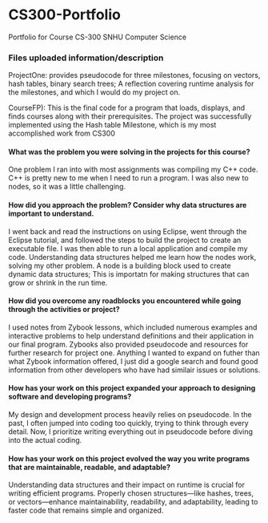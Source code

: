 # CS300-Portfolio
Portfolio for Course CS-300 SNHU Computer Science

### Files uploaded information/description
ProjectOne: provides pseudocode for three milestones, focusing on vectors, hash tables, binary search trees; A reflection covering runtime analysis for the milestones, and which I would do my project on. 

CourseFP): This is the final code for a program that loads, displays, and finds courses along with their prerequisites. The project was successfully implemented using the Hash table Milestone, which is my most accomplished work from CS300

#### What was the problem you were solving in the projects for this course?
One problem I ran into with most assignments was compiling my C++ code. C++ is pretty new to me when I need to run a program. I was also new to nodes, so it was a little challenging.

#### How did you approach the problem? Consider why data structures are important to understand.
I went back and read the instructions on using Eclipse, went through the Eclipse tutorial, and followed the steps to build the project to create an executable file. I was then able to run a local application and compile my code. Understanding data structures helped me learn how the nodes work, solving my other problem. A node is a building block used to create dynamic data structures; This is importatn for making structures that can grow or shrink in the run time. 
#### How did you overcome any roadblocks you encountered while going through the activities or project?
I used notes from Zybook lessons, which included numerous examples and interactive problems to help understand definitions and their application in our final program. Zybooks also provided pseudocode and resources for further research for project one. Anything I wanted to expand on futher than what Zybook information offered, I just did a google search and found good information from other developers who have had similair issues or solutions.  
#### How has your work on this project expanded your approach to designing software and developing programs?
My design and development process heavily relies on pseudocode. In the past, I often jumped into coding too quickly, trying to think through every detail. Now, I prioritize writing everything out in pseudocode before diving into the actual coding.
#### How has your work on this project evolved the way you write programs that are maintainable, readable, and adaptable?
Understanding data structures and their impact on runtime is crucial for writing efficient programs. Properly chosen structures—like hashes, trees, or vectors—enhance maintainability, readability, and adaptability, leading to faster code that remains simple and organized.
